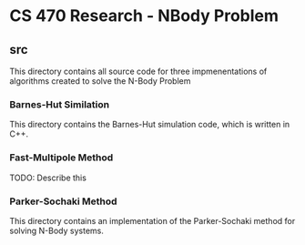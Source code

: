# CS 470 Research - NBody Problem
## src
This directory contains all source code for three impmenentations of algorithms created to solve the N-Body Problem
### Barnes-Hut Similation
This directory contains the Barnes-Hut simulation code, which is written in C++.
### Fast-Multipole Method
TODO: Describe this
### Parker-Sochaki Method
This directory contains an implementation of the Parker-Sochaki method for solving N-Body systems.
